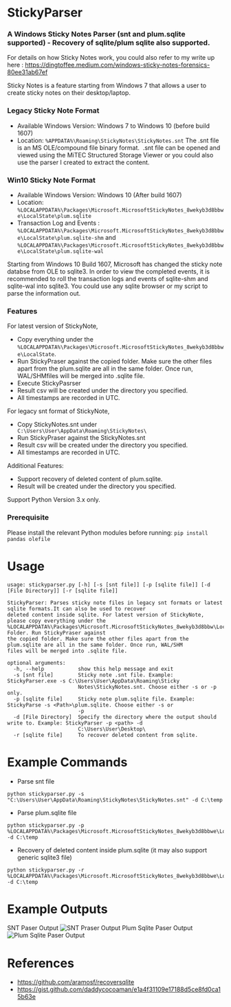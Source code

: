 # StickyParser 
### A Windows Sticky Notes Parser (snt and plum.sqlite supported)  - Recovery of sqlite/plum sqlite also supported.
For details on how Sticky Notes work, you could also refer to my write up here : https://dingtoffee.medium.com/windows-sticky-notes-forensics-80ee31ab67ef

Sticky Notes is a feature starting from Windows 7 that allows a user to create sticky notes on their desktop/laptop. 
### Legacy Sticky Note Format 
* Available Windows Version: Windows 7 to Windows 10 (before build 1607) 
* Location: ```%APPDATA%\Roaming\StickyNotes\StickyNotes.snt```
The .snt file is an MS OLE/compound file binary format. 
.snt file can be opened and viewed using the MiTEC Structured Storage Viewer or you could also use the parser I created to extract the content. 

### Win10 Sticky Note Format 
* Available Windows Version: Windows 10 (After build 1607) 
* Location: ```%LOCALAPPDATA%\Packages\Microsoft.MicrosoftStickyNotes_8wekyb3d8bbwe\LocalState\plum.sqlite```
* Transaction Log and Events : ```%LOCALAPPDATA%\Packages\Microsoft.MicrosoftStickyNotes_8wekyb3d8bbwe\LocalState\plum.sqlite-shm``` and
```%LOCALAPPDATA%\Packages\Microsoft.MicrosoftStickyNotes_8wekyb3d8bbwe\LocalState\plum.sqlite-wal```

Starting from Windows 10 Build 1607, Microsoft has changed the sticky note databse from OLE to sqlite3. In order to view the completed events, it is recommended to roll the transaction logs and events of sqlite-shm and sqlite-wal into sqlite3. You could use any sqlite browser or my script to parse the information out.

### Features
For latest version of StickyNote, 
* Copy  everything under the ```%LOCALAPPDATA%\Packages\Microsoft.MicrosoftStickyNotes_8wekyb3d8bbwe\LocalState```. 
* Run StickyPraser against the copied folder. Make sure the other files apart from the plum.sqlite are all in the same folder. Once run, WAL/SHMfiles will be merged into .sqlite file.
* Execute StickyPasrser
* Result csv will be created under the directory you specified. 
* All timestamps are recorded in UTC.

For legacy snt format of StickyNote, 
* Copy StickyNotes.snt under ``` C:\Users\User\AppData\Roaming\StickyNotes\```
* Run StickyPraser against the StickyNotes.snt
* Result csv will be created under the directory you specified. 
* All timestamps are recorded in UTC.

Additional Features: 
* Support recovery of deleted content of plum.sqlite. 
* Result will be created under the directory you specified. 

Support Python Version 3.x only. 

### Prerequisite
Please install the relevant Python modules before running: 
```pip install pandas olefile```

# Usage 
```
usage: stickyparser.py [-h] [-s [snt file]] [-p [sqlite file]] [-d [File Directory]] [-r [sqlite file]]

StickyParser: Parses sticky note files in legacy snt formats or latest sqlite formats.It can also be used to recover
deleted content inside sqlite. For latest version of StickyNote, please copy everything under the
%LOCALAPPDATA%\Packages\Microsoft.MicrosoftStickyNotes_8wekyb3d8bbw\LocalState Folder. Run StickyPraser against
the copied folder. Make sure the other files apart from the plum.sqlite are all in the same folder. Once run, WAL/SHM
files will be merged into .sqlite file.

optional arguments:
  -h, --help           show this help message and exit
  -s [snt file]        Sticky note .snt file. Example: StickyParser.exe -s C:\Users\User\AppData\Roaming\Sticky
                       Notes\StickyNotes.snt. Choose either -s or -p only.
  -p [sqlite file]     Sticky note plum.sqlite file. Example: StickyParse -s <Path>\plum.sqlite. Choose either -s or
                       -p
  -d [File Directory]  Specify the directory where the output should write to. Example: StickyParser -p <path> -d
                       C:\Users\User\Desktop\
  -r [sqlite file]     To recover deleted content from sqlite.
 ```
 
# Example Commands 
* Parse snt file 
```
python stickyparser.py -s "C:\Users\User\AppData\Roaming\StickyNotes\StickyNotes.snt" -d C:\temp 
```
* Parse plum.sqlite file 
```
python stickyparser.py -p %LOCALAPPDATA%\Packages\Microsoft.MicrosoftStickyNotes_8wekyb3d8bbwe\LocalState\plum.sqlite -d C:\temp
```
* Recovery of deleted content inside plum.sqlite (it may also support generic sqlite3 file) 
```
python stickyparser.py -r %LOCALAPPDATA%\Packages\Microsoft.MicrosoftStickyNotes_8wekyb3d8bbwe\LocalState\plum.sqlite -d C:\temp
```
# Example Outputs 
SNT Paser Output 
![SNT Praser Output](https://github.com/dingtoffee/StickyParser/blob/master/legacy_snt_output.JPG)
Plum Sqlite Paser Output 
![Plum Sqlite Paser Output](https://github.com/dingtoffee/StickyParser/blob/master/plum_output.JPG)

# References 
* https://github.com/aramosf/recoversqlite
* https://gist.github.com/daddycocoaman/e1a4f31109e17188d5ce8fd0ca15b63e
